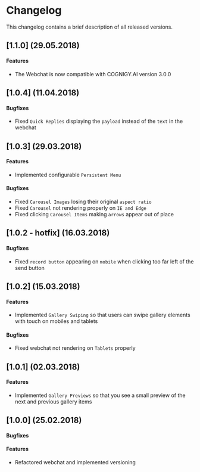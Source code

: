 # Changelog
This changelog contains a brief description of all released versions.

## [1.1.0] (29.05.2018)
#### Features
* The Webchat is now compatible with COGNIGY.AI version 3.0.0

## [1.0.4] (11.04.2018)
#### Bugfixes
* Fixed ``Quick Replies`` displaying the ``payload`` instead of the ``text`` in the webchat

## [1.0.3] (29.03.2018)
#### Features
* Implemented configurable ``Persistent Menu``

#### Bugfixes
* Fixed ``Carousel Images`` losing their original ``aspect ratio``
* Fixed ``Carousel`` not rendering properly on ``IE and Edge``
* Fixed clicking ``Carousel Items`` making ``arrows`` appear out of place

## [1.0.2 - hotfix] (16.03.2018)
#### Bugfixes
* Fixed ``record button`` appearing on ``mobile`` when clicking too far left of the send button

## [1.0.2] (15.03.2018)
#### Features
* Implemented ``Gallery Swiping`` so that users can swipe gallery elements with touch on mobiles and tablets

#### Bugfixes
* Fixed webchat not rendering on ``Tablets`` properly

## [1.0.1] (02.03.2018)
#### Features
* Implemented ``Gallery Previews`` so that you see a small preview of the next and previous gallery items

## [1.0.0] (25.02.2018)
#### Bugfixes

#### Features
* Refactored webchat and implemented versioning
